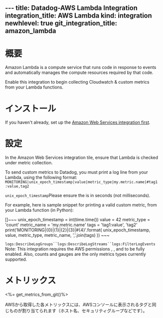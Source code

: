 --- title: Datadog-AWS Lambda Integration integration_title: AWS Lambda kind: integration newhlevel: true
git_integration_title: amazon_lambda
---

# 概要

Amazon Lambda is a compute service that runs code in response to events and automatically manages the compute resources required by that code.

Enable this integration to begin collecting Cloudwatch & custom metrics from your Lambda functions.

# インストール

If you haven't already, set up the [Amazon Web Services integration first](/integrations/aws).

# 設定

In the Amazon Web Services integration tile, ensure that Lambda is checked under metric collection.

To send custom metrics to Datadog, you must print a log line from your Lambda, using the following format: `MONITORING|unix_epoch_timestamp|value|metric_type|my.metric.name|#tag1:value,tag2`

`unix_epoch_timestamp`Please ensure the  is in seconds (not milliseconds).

For example, here is sample snippet for printing a valid custom metric, from your Lambda function (in Python):

[]~~~ unix_epoch_timestamp = int(time.time()) value = 42 metric_type = 'count' metric_name = 'my.metric.name' tags = 'tag1:value', 'tag2' print('MONITORING|{0}|{1}|{2}|{3}|#{4}'.format(  unix_epoch_timestamp, value, metric_type, metric_name, ','.join(tags) )) ~~~

`logs:DescribeLogGroups``logs:DescribeLogStreams``logs:FilterLogEvents`Note: This integration requires the AWS permissions , , and  to be fully enabled. Also, counts and gauges are the only metrics types currently supported.

# メトリックス

<%= get_metrics_from_git()%> 

AWSから取得した各メトリックスには、AWSコンソールに表示されるタグと同じものが割り当てられます（ホスト名、セキュリティグループなどです）。
